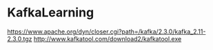 # KafkaLearning

https://www.apache.org/dyn/closer.cgi?path=/kafka/2.3.0/kafka_2.11-2.3.0.tgz
http://www.kafkatool.com/download2/kafkatool.exe
